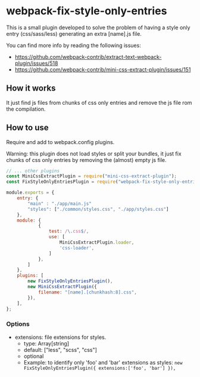 # webpack-fix-style-only-entries

This is a small plugin developed to solve the problem of having a style only entry (css/sass/less) generating an extra [name].js file.

You can find more info by reading the following issues:

 - https://github.com/webpack-contrib/extract-text-webpack-plugin/issues/518
 - https://github.com/webpack-contrib/mini-css-extract-plugin/issues/151

## How it works
It just find js files from chunks of css only entries and remove the js file rom the compilation.

## How to use
Require and add to webpack.config plugins.

Warning: this plugin does not load styles or split your bundles, it just fix chunks of css only entries by removing the (almost) empty js file.

```javascript
// ... other plugins
const MiniCssExtractPlugin = require("mini-css-extract-plugin");
const FixStyleOnlyEntriesPlugin = require("webpack-fix-style-only-entries");

module.exports = {
    entry: {
        "main" : "./app/main.js"
        "styles": ["./common/styles.css", "./app/styles.css"]
    },
    module: {
            {
                test: /\.css$/,
                use: [
                    MiniCssExtractPlugin.loader,
                    'css-loader',
                ]
            },
        ]
    },
    plugins: [
        new FixStyleOnlyEntriesPlugin(),
        new MiniCssExtractPlugin({
            filename: "[name].[chunkhash:8].css",
        }),
    ],
};
```

### Options
 - extensions: file extensions for styles.
   - type: Array[string]
   - default: ["less", "scss", "css"]
   - optional
   - Example: to identify only 'foo' and 'bar' extensions as styles: `new FixStyleOnlyEntriesPlugin({ extensions:['foo', 'bar'] }),`